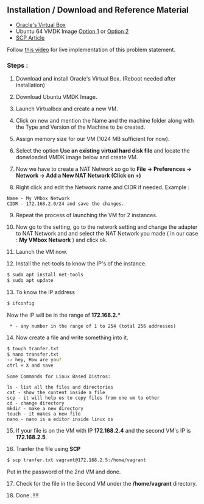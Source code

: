 
## Installation / Download and Reference Material

 - [Oracle's Virtual Box](https://www.virtualbox.org/wiki/Downloads)
 - Ubuntu 64 VMDK Image [Option 1](https://drive.google.com/drive/u/0/folders/1me_nJJh0fvdDOXX3ew2jzGQpoP7f_iFt)  or [Option 2](https://app.vagrantup.com/bento/boxes/ubuntu-18.04)
 - [SCP Article](https://linuxize.com/post/how-to-use-scp-command-to-securely-transfer-files/)

Follow [this video](https://youtu.be/0MaS0nZCTZc) for live implementation of this problem statement.


### Steps :
1. Download and install Oracle's Virtual Box. (Reboot needed after installation)

2. Download Ubuntu VMDK Image.

3. Launch Virtualbox and create a new VM.

4. Click on new and mention the Name and the machine folder along with the Type and Version of the Machine to be created.

5. Assign memory size for our VM (1024 MB sufficient for now).

6. Select the option **Use an existing virtual hard disk file** and locate the donwloaded VMDK image below and create VM.

7. Now we have to create a NAT Network so go to **File -> Preferences -> Network -> Add a New NAT Network (Click on **+**)**

8. Right click and edit the Network name and CIDR if needed.
Example : 
```
Name - My VMbox Network
CIDR - 172.168.2.0/24 and save the changes.
```

9. Repeat the process of launching the VM for 2 instances.

10. Now go to the setting, go to the network setting and change the adapter to NAT Network and  and select the NAT Network you made ( in our case : **My VMbox Network** ) and click ok.

11. Launch the VM now.

12. Install the net-tools to know the IP's of the instance.
```sh
$ sudo apt install net-tools
$ sudo apt update
```

13. To know the IP address
```sh
$ ifconfig
```
Now the IP will be in the range of __172.168.2.*__ 
```
 * - any number in the range of 1 to 254 (total 256 addresses)
```

14. Now create a file and write something into it.
```sh
$ touch tranfer.txt
$ nano transfer.txt
-> hey, How are you?
ctrl + X and save
```

```
Some Commands for Linux Based Distros:

ls - list all the files and directories
cat - show the content inside a file
scp - it will help us to copy files from one vm to other
cd - change directory
mkdir - make a new directory
touch - it makes a new file 
nano - nano is a editor inside linux os

```
15. If your file is on the VM with IP **172.168.2.4** and the second VM's IP is **172.168.2.5**.

16. Tranfer the file using **SCP**
```sh
$ scp tranfer.txt vagrant@172.168.2.5:/home/vagrant
```
Put in the password of the 2nd VM and done.

17. Check for the file in the Second VM under the **/home/vagrant** directory.

18. Done..!!!!
 
